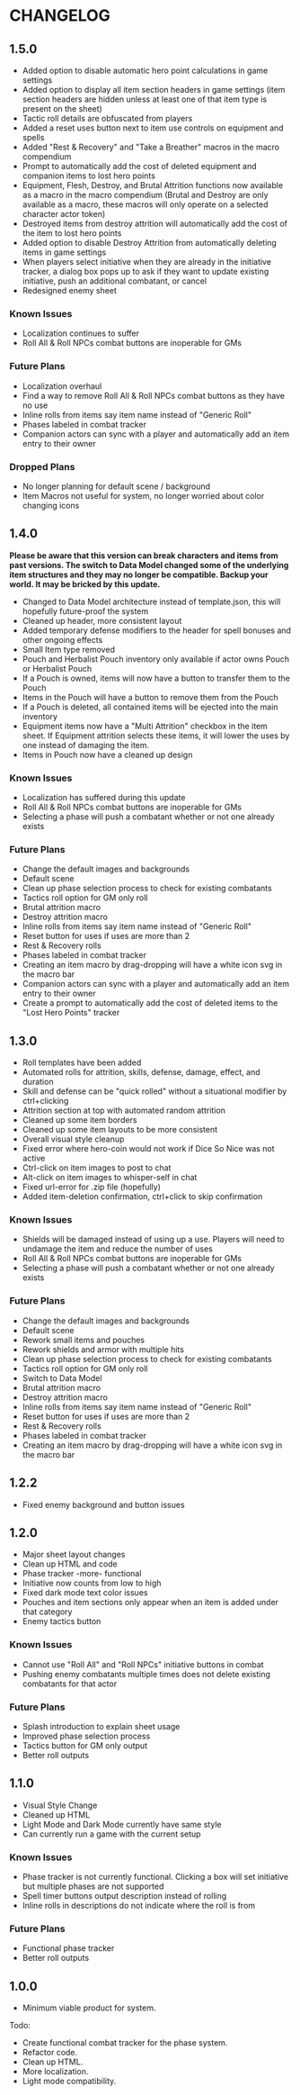 # CHANGELOG

## 1.5.0

- Added option to disable automatic hero point calculations in game settings
- Added option to display all item section headers in game settings (item section headers are hidden unless at least one of that item type is present on the sheet)
- Tactic roll details are obfuscated from players
- Added a reset uses button next to item use controls on equipment and spells
- Added "Rest & Recovery" and "Take a Breather" macros in the macro compendium
- Prompt to automatically add the cost of deleted equipment and companion items to lost hero points
- Equipment, Flesh, Destroy, and Brutal Attrition functions now available as a macro in the macro compendium (Brutal and Destroy are only available as a macro, these macros will only operate on a selected character actor token)
- Destroyed items from destroy attrition will automatically add the cost of the item to lost hero points
- Added option to disable Destroy Attrition from automatically deleting items in game settings
- When players select initiative when they are already in the initiative tracker, a dialog box pops up to ask if they want to update existing initiative, push an additional combatant, or cancel
- Redesigned enemy sheet

### Known Issues
- Localization continues to suffer
- Roll All & Roll NPCs combat buttons are inoperable for GMs

### Future Plans

- Localization overhaul
- Find a way to remove Roll All & Roll NPCs combat buttons as they have no use
- Inline rolls from items say item name instead of "Generic Roll"
- Phases labeled in combat tracker
- Companion actors can sync with a player and automatically add an item entry to their owner

### Dropped Plans

- No longer planning for default scene / background
- Item Macros not useful for system, no longer worried about color changing icons

## 1.4.0

<b>Please be aware that this version can break characters and items from past versions. The switch to Data Model changed some of the underlying item structures and they may no longer be compatible. Backup your world. It may be bricked by this update.</b>

- Changed to Data Model architecture instead of template.json, this will hopefully future-proof the system
- Cleaned up header, more consistent layout
- Added temporary defense modifiers to the header for spell bonuses and other ongoing effects
- Small Item type removed
- Pouch and Herbalist Pouch inventory only available if actor owns Pouch or Herbalist Pouch
- If a Pouch is owned, items will now have a button to transfer them to the Pouch
- Items in the Pouch will have a button to remove them from the Pouch
- If a Pouch is deleted, all contained items will be ejected into the main inventory
- Equipment items now have a "Multi Attrition" checkbox in the item sheet. If Equipment attrition selects these items, it will lower the uses by one instead of damaging the item.
- Items in Pouch now have a cleaned up design

### Known Issues

- Localization has suffered during this update
- Roll All & Roll NPCs combat buttons are inoperable for GMs
- Selecting a phase will push a combatant whether or not one already exists

### Future Plans

- Change the default images and backgrounds
- Default scene
- Clean up phase selection process to check for existing combatants
- Tactics roll option for GM only roll
- Brutal attrition macro
- Destroy attrition macro
- Inline rolls from items say item name instead of "Generic Roll"
- Reset button for uses if uses are more than 2
- Rest & Recovery rolls
- Phases labeled in combat tracker
- Creating an item macro by drag-dropping will have a white icon svg in the macro bar
- Companion actors can sync with a player and automatically add an item entry to their owner
- Create a prompt to automatically add the cost of deleted items to the "Lost Hero Points" tracker

## 1.3.0

- Roll templates have been added
- Automated rolls for attrition, skills, defense, damage, effect, and duration
- Skill and defense can be "quick rolled" without a situational modifier by ctrl+clicking
- Attrition section at top with automated random attrition
- Cleaned up some item borders
- Cleaned up some item layouts to be more consistent
- Overall visual style cleanup
- Fixed error where hero-coin would not work if Dice So Nice was not active
- Ctrl-click on item images to post to chat
- Alt-click on item images to whisper-self in chat
- Fixed url-error for .zip file (hopefully)
- Added item-deletion confirmation, ctrl+click to skip confirmation

### Known Issues

- Shields will be damaged instead of using up a use. Players will need to undamage the item and reduce the number of uses
- Roll All & Roll NPCs combat buttons are inoperable for GMs
- Selecting a phase will push a combatant whether or not one already exists

### Future Plans

- Change the default images and backgrounds
- Default scene
- Rework small items and pouches
- Rework shields and armor with multiple hits
- Clean up phase selection process to check for existing combatants
- Tactics roll option for GM only roll
- Switch to Data Model
- Brutal attrition macro
- Destroy attrition macro
- Inline rolls from items say item name instead of "Generic Roll"
- Reset button for uses if uses are more than 2
- Rest & Recovery rolls
- Phases labeled in combat tracker
- Creating an item macro by drag-dropping will have a white icon svg in the macro bar

## 1.2.2

- Fixed enemy background and button issues

## 1.2.0

- Major sheet layout changes
- Clean up HTML and code
- Phase tracker -more- functional
- Initiative now counts from low to high
- Fixed dark mode text color issues
- Pouches and item sections only appear when an item is added under that category
- Enemy tactics button

### Known Issues

- Cannot use "Roll All" and "Roll NPCs" initiative buttons in combat
- Pushing enemy combatants multiple times does not delete existing combatants for that actor

### Future Plans
- Splash introduction to explain sheet usage
- Improved phase selection process
- Tactics button for GM only output
- Better roll outputs

## 1.1.0

- Visual Style Change
- Cleaned up HTML
- Light Mode and Dark Mode currently have same style
- Can currently run a game with the current setup

### Known Issues
- Phase tracker is not currently functional. Clicking a box will set initiative but multiple phases are not supported
- Spell timer buttons output description instead of rolling
- Inline rolls in descriptions do not indicate where the roll is from

### Future Plans
- Functional phase tracker
- Better roll outputs

## 1.0.0

- Minimum viable product for system.

Todo:

- Create functional combat tracker for the phase system.
- Refactor code.
- Clean up HTML.
- More localization.
- Light mode compatibility.